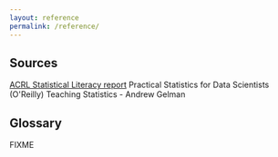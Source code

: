 ```yaml
---
layout: reference
permalink: /reference/
---
```

## Sources
[ACRL Statistical Literacy report](http://www.ala.org/acrl/publications/keeping_up_with/statistical_literacy)
Practical Statistics for Data Scientists (O'Reilly)
Teaching Statistics - Andrew Gelman
## Glossary

FIXME
